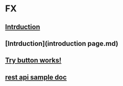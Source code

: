 # FX
## [Intrduction](introduction.md)
## [Intrduction](introduction page.md)
## [Try button works!](try.md)
## [rest api sample doc](rest_api_doc.md)
